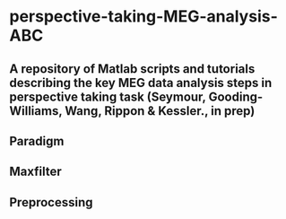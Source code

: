 # perspective-taking-MEG-analysis-ABC
## A repository of Matlab scripts and tutorials describing the key MEG data analysis steps in perspective taking task (Seymour, Gooding-Williams, Wang, Rippon & Kessler., in prep)

## Paradigm



## Maxfilter

## Preprocessing
